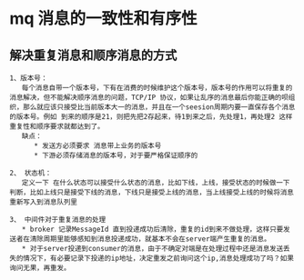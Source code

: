 # mq 消息的一致性和有序性  
## 解决重复消息和顺序消息的方式   
    1、版本号：
       每个消息自带一个版本号，下有在消费的时候维护这个版本号，版本号的作用可以将重复的消息解决，但不能解决顺序消息的问题，TCP/IP 协议，如果让乱序的消息最后你能正确的呗组织，那么就应该只接受比当前版本大一的消息，并且在一个seesion周期内要一直保存各个消息的版本号。例如 到来的顺序是21，则把先把2存起来，待1到来之后，先处理1，再处理2 这样重复性和顺序要求就都达到了。
       缺点：
          * 发送方必须要求 消息带上业务的版本号
          * 下游必须存储消息的版本号，对于要严格保证顺序的
  
    2、 状态机：  
       定义一下 在什么状态可以接受什么状态的消息，比如下线，上线，接受状态的时候做一下判断，比如上线只是接受下线的消息，下线只是接受上线的消息，当上线接受上线的时候将消息重新写入到消息队列里
       
    3、 中间件对于重复消息的处理   
       * broker 记录MessageId 直到投递成功后清除，重复的id到来不做处理，这样只要发送者在清除周期里能够感知到消息投递成功，就基本不会在server端产生重复的消息。
       * 对于server投递到consumer的消息，由于不确定对端是在处理过程中还是消息发送丢失的情况下，有必要记录下投递的ip地址，决定重发之前询问这个ip,消息处理成功了吗？如果询问无果，再重发。
